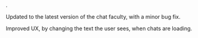 .

Updated to the latest version of the chat faculty, with a minor bug fix.

Improved UX, by changing the text the user sees, when chats are loading.